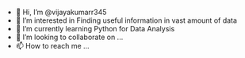 - 👋 Hi, I’m @vijayakumarr345
- 👀 I’m interested in Finding useful information in vast amount of data
- 🌱 I’m currently learning Python for Data Analysis
- 💞️ I’m looking to collaborate on ...
- 📫 How to reach me ...

<!---
vijayakumarr345/vijayakumarr345 is a ✨ special ✨ repository because its `README.md` (this file) appears on your GitHub profile.
You can click the Preview link to take a look at your changes.
--->
